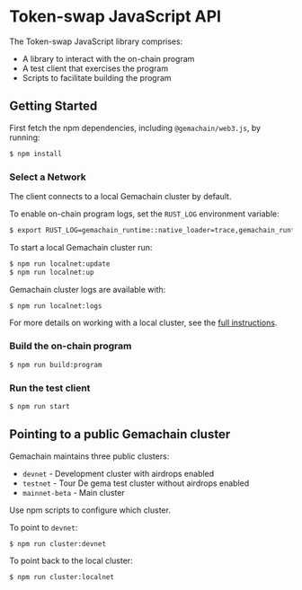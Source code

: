 # Token-swap JavaScript API

The Token-swap JavaScript library comprises:

* A library to interact with the on-chain program
* A test client that exercises the program
* Scripts to facilitate building the program

## Getting Started

First fetch the npm dependencies, including `@gemachain/web3.js`, by running:
```sh
$ npm install
```

### Select a Network

The client connects to a local Gemachain cluster by default.

To enable on-chain program logs, set the `RUST_LOG` environment variable:

```bash
$ export RUST_LOG=gemachain_runtime::native_loader=trace,gemachain_runtime::system_instruction_processor=trace,gemachain_runtime::bank=debug,gemachain_bpf_loader=debug,gemachain_rbpf=debug
```

To start a local Gemachain cluster run:
```bash
$ npm run localnet:update
$ npm run localnet:up
```

Gemachain cluster logs are available with:
```bash
$ npm run localnet:logs
```

For more details on working with a local cluster, see the [full
instructions](https://github.com/gemachain-labs/gemachain-web3.js#local-network).

### Build the on-chain program

```bash
$ npm run build:program
```

### Run the test client

```sh
$ npm run start
```

## Pointing to a public Gemachain cluster

Gemachain maintains three public clusters:
- `devnet` - Development cluster with airdrops enabled
- `testnet` - Tour De gema test cluster without airdrops enabled
- `mainnet-beta` -  Main cluster

Use npm scripts to configure which cluster.

To point to `devnet`:
```bash
$ npm run cluster:devnet
```

To point back to the local cluster:
```bash
$ npm run cluster:localnet
```
